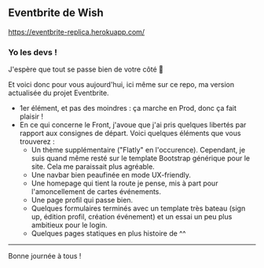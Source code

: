 ## Eventbrite de Wish

https://eventbrite-replica.herokuapp.com/


### Yo les devs !

J'espère que tout se passe bien de votre côté 🙂

Et voici donc pour vous aujourd'hui, ici même sur ce repo, ma version actualisée du projet Eventbrite.

- 1er élément, et pas des moindres : ça marche en Prod, donc ça fait plaisir !
- En ce qui concerne le Front, j'avoue que j'ai pris quelques libertés par rapport aux consignes de départ. Voici quelques éléments que vous trouverez :
  - Un thème supplémentaire ("Flatly" en l'occurence). Cependant, je suis quand même resté sur le template Bootstrap générique pour le site. Cela me paraissait plus agréable.
  - Une navbar bien peaufinée en mode UX-friendly.
  - Une homepage qui tient la route je pense, mis à part pour l'amoncellement de cartes événements.
  - Une page profil qui passe bien.
  - Quelques formulaires terminés avec un template très bateau (sign up, édition profil, création événement) et un essai un peu plus ambitieux pour le login.
  - Quelques pages statiques en plus histoire de ^^

---

Bonne journée à tous !